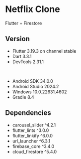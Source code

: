 # Netflix Clone
Flutter + Firestore

## Version
- Flutter 3.19.3 on channel stable
- Dart 3.3.1
- DevTools 2.31.1
<br/>

- Android SDK 34.0.0
- Android Studio 2024.2
- Windows 10.0.22631.4602
- Gradle 8.4

## Dependencies
- carousel_slider ^4.2.1
- flutter_lints ^3.0.0
- flutter_linkify ^6.0.0
- url_launcher ^6.3.1
- firebase_core ^3.4.0
- cloud_firestore ^5.4.0 
